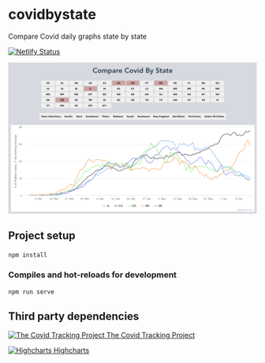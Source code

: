 # covidbystate

Compare Covid daily graphs state by state

[![Netlify Status](https://api.netlify.com/api/v1/badges/081f0862-d1b6-4033-9590-dfc547645582/deploy-status)](https://app.netlify.com/sites/covidbystate/deploys)

[![](gitimg/covidbystate.png)](https://covidbystate.org)

## Project setup
```
npm install
```

### Compiles and hot-reloads for development
```
npm run serve
```

## Third party dependencies

[![The Covid Tracking Project](https://avatars3.githubusercontent.com/u/61957799?s=100) The Covid Tracking Project](https://covidtracking.com/api)

[![Highcharts](https://www.highcharts.com/media/templates/highsoft_2015/images/logo.svg) Highcharts](https://www.highcharts.com/)

